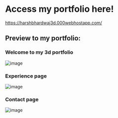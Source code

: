 # Access my portfolio here!

https://harshbhardwaj3d.000webhostapp.com/

## Preview to my portfolio:

### Welcome to my 3d portfolio
![image](https://github.com/bhardwajharsh583/3dPortfolio/assets/69351159/033b2a36-6dd4-402c-b56d-c8b6b349b150)

### Experience page
![image](https://github.com/bhardwajharsh583/3dPortfolio/assets/69351159/27df2310-6dd1-43fc-8abd-9e9b376ac00d)

### Contact page
![image](https://github.com/bhardwajharsh583/3dPortfolio/assets/69351159/39353c09-a33d-43f2-a771-9c223f32eca9)




